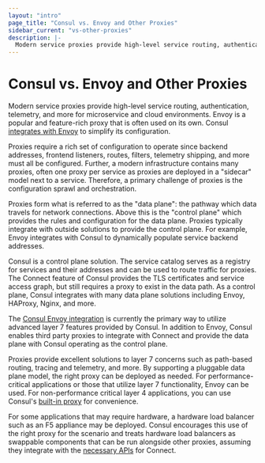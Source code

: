 ```yaml
---
layout: "intro"
page_title: "Consul vs. Envoy and Other Proxies"
sidebar_current: "vs-other-proxies"
description: |-
  Modern service proxies provide high-level service routing, authentication, telemetry, and more for microservice and cloud environments. Envoy is a popular and feature rich proxy. This page describes how Consul relates to proxies such as Envoy.
---
```


# Consul vs. Envoy and Other Proxies

Modern service proxies provide high-level service routing, authentication,
telemetry, and more for microservice and cloud environments. Envoy is
a popular and feature-rich proxy that is often
used on its own. Consul [integrates with Envoy](https://www.consul.io/docs/connect/proxies/envoy.html) to simplify its configuration. 

Proxies require a rich set of configuration to operate since backend
addresses, frontend listeners, routes, filters, telemetry shipping, and
more must all be configured. Further, a modern infrastructure contains
many proxies, often one proxy per service as proxies are deployed in
a "sidecar" model next to a service. Therefore, a primary challenge of
proxies is the configuration sprawl and orchestration.

Proxies form what is referred to as the "data plane": the pathway which
data travels for network connections. Above this is the "control plane"
which provides the rules and configuration for the data plane. Proxies
typically integrate with outside solutions to provide the control plane.
For example, Envoy integrates with Consul to dynamically populate
service backend addresses.

Consul is a control plane solution. The service catalog serves as a registry
for services and their addresses and can be used to route traffic for proxies.
The Connect feature of Consul provides the TLS certificates and service
access graph, but still requires a proxy to exist in the data path. As a
control plane, Consul integrates with many data plane solutions including
Envoy, HAProxy, Nginx, and more.

The [Consul Envoy integration](https://www.consul.io/docs/connect/proxies/envoy.html)
is currently the primary way to utilize advanced layer 7 features provided
by Consul. In addition to Envoy, Consul enables
third party proxies to integrate with Connect and provide the data
plane with Consul operating as the control plane.

Proxies provide excellent solutions to layer 7 concerns such as path-based
routing, tracing and telemetry, and more. By supporting a pluggable data plane model, the right proxy can be
deployed as needed.
For performance-critical applications or those
that utilize layer 7 functionality, Envoy can be used. For non-performance critical layer 4 applications, you can use Consul's [built-in proxy](https://www.consul.io/docs/connect/proxies/built-in.html) for convenience.

For some applications that may require hardware, a hardware load balancer
such as an F5 appliance may be deployed. Consul encourages this use of the right
proxy for the scenario and treats hardware load balancers as swappable components that can be run
alongside other proxies, assuming they integrate with the [necessary APIs](https://www.consul.io/docs/connect/proxies/integrate.html)
for Connect.
